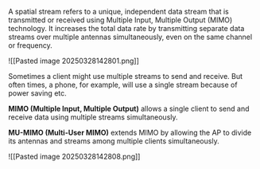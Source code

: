 A spatial stream refers to a unique, independent data stream that is transmitted or received using Multiple Input, Multiple Output (MIMO) technology. It increases the total data rate by transmitting separate data streams over multiple antennas simultaneously, even on the same channel or frequency.

![[Pasted image 20250328142801.png]]

Sometimes a client might use multiple streams to send and receive. But often times, a phone, for example, will use a single stream because of power saving etc.

**MIMO (Multiple Input, Multiple Output)** allows a single client to send and receive data using multiple streams simultaneously.

**MU-MIMO (Multi-User MIMO)** extends MIMO by allowing the AP to divide its antennas and streams among multiple clients simultaneously.

![[Pasted image 20250328142808.png]]